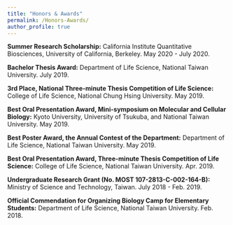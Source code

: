 ```yaml
---
title: "Honors & Awards"
permalink: /Honors-Awards/
author_profile: true
---
```



**Summer Research Scholarship:**  California Institute Quantitative Biosciences, University of California, Berkeley. May 2020 - July 2020.

**Bachelor Thesis Award:** Department of Life Science, National Taiwan University. July 2019.

**3rd Place, National Three-minute Thesis Competition of Life Science:** College of Life Science, National Chung Hsing University. May 2019.

**Best Oral Presentation Award, Mini-symposium on Molecular and Cellular Biology:** Kyoto University, University of Tsukuba, and National Taiwan University. May 2019.

**Best Poster Award, the Annual Contest of the Department:** Department of Life Science, National Taiwan University. May 2019.

**Best Oral Presentation Award, Three-minute Thesis Competition of Life Science:** College of Life Science, National Taiwan University. Apr. 2019.

**Undergraduate Research Grant (No. MOST 107-2813-C-002-164-B):** Ministry of Science and Technology, Taiwan. July 2018 - Feb. 2019.

**Official Commendation for Organizing Biology Camp for Elementary Students:** Department of Life Science, National Taiwan University. Feb. 2018.

